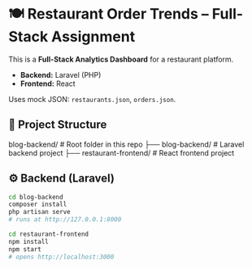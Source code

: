# 🍽️ Restaurant Order Trends – Full-Stack Assignment

This is a **Full-Stack Analytics Dashboard** for a restaurant platform.

- **Backend:** Laravel (PHP)
- **Frontend:** React

Uses mock JSON: `restaurants.json`, `orders.json`.

## 📂 Project Structure
blog-backend/ # Root folder in this repo
├── blog-backend/ # Laravel backend project
├── restaurant-frontend/ # React frontend project

## ⚙️ Backend (Laravel)
```bash
cd blog-backend
composer install
php artisan serve
# runs at http://127.0.0.1:8000

cd restaurant-frontend
npm install
npm start
# opens http://localhost:3000

